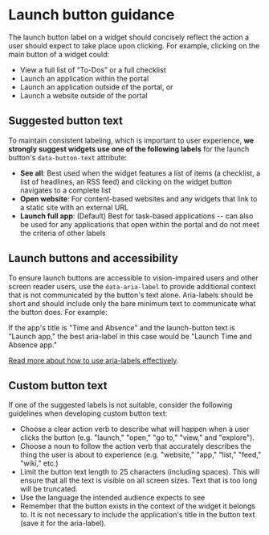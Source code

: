 # Launch button guidance

The launch button label on a widget should concisely reflect the action a user should expect to take place upon clicking.
For example, clicking on the main button of a widget could:

* View a full list of “To-Dos” or a full checklist
* Launch an application within the portal
* Launch an application outside of the portal, or
* Launch a website outside of the portal

## Suggested button text

To maintain consistent labeling, which is important to user experience, **we strongly suggest widgets use one of the following labels** for
the launch button's `data-button-text` attribute:

* **See all**: Best used when the widget features a list of items (a checklist, a list of headlines, an RSS feed) and clicking on the widget button navigates to a complete list
* **Open website**: For content-based websites and any widgets that link to a static site with an external URL
* **Launch full app**: (Default) Best for task-based applications -- can also be used for any applications that open within the portal and do not meet the criteria of other labels

## Launch buttons and accessibility

To ensure launch buttons are accessible to vision-impaired users and other screen reader users, use the `data-aria-label`
to provide additional context that is not communicated by the button's text alone. Aria-labels should be short and should include
only the bare minimum text to communicate what the button does. For example:

If the app's title is "Time and Absence" and the launch-button text is "Launch app," the best aria-label in this case would be "Launch Time and Absence app."

[Read more about how to use aria-labels effectively](https://developer.mozilla.org/en-US/docs/Web/Accessibility/ARIA/ARIA_Techniques/Using_the_aria-label_attribute).

## Custom button text

If one of the suggested labels is not suitable, consider the following guidelines when developing custom button text:

* Choose a clear action verb to describe what will happen when a user clicks the button (e.g. "launch," "open," "go to," "view," and "explore").
* Choose a noun to follow the action verb that accurately describes the thing the user is about to experience (e.g. "website," "app," "list," "feed," "wiki," etc.)
* Limit the button text length to 25 characters (including spaces). This will ensure that all the text is visible on all screen sizes. Text that is too long will be truncated.
* Use the language the intended audience expects to see
* Remember that the button exists in the context of the widget it belongs to. It is not necessary to include the application's title in the button text (save it for the aria-label).
